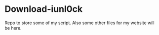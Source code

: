 # Download-iunl0ck
Repo to store some of my script. Also some other files for my website will be here.
